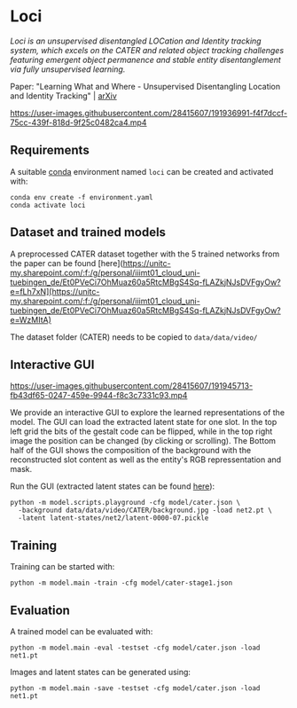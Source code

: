 # Loci

*Loci is an unsupervised disentangled LOCation and Identity tracking system, which excels on the CATER and related object tracking challenges featuring emergent object permanence and stable entity disentanglement via fully unsupervised learning.* 

Paper: "Learning What and Where - Unsupervised Disentangling Location and Identity Tracking" | [arXiv](https://arxiv.org/abs/2205.13349)


https://user-images.githubusercontent.com/28415607/191936991-f4f7dccf-75cc-439f-818d-9f25c0482ca4.mp4

## Requirements
A suitable [conda](https://conda.io/) environment named `loci` can be created
and activated with:

```
conda env create -f environment.yaml
conda activate loci
```

## Dataset and trained models

A preprocessed CATER dataset together with the 5 trained networks from the paper can be found [here](https://unitc-my.sharepoint.com/:f:/g/personal/iiimt01_cloud_uni-tuebingen_de/Et0PVeCi7OhMuaz60a5RtcMBgS4Sq-fLAZkjNJsDVFgyOw?e=fLh7xN](https://unitc-my.sharepoint.com/:f:/g/personal/iiimt01_cloud_uni-tuebingen_de/Et0PVeCi7OhMuaz60a5RtcMBgS4Sq-fLAZkjNJsDVFgyOw?e=WzMItA)

The dataset folder (CATER) needs to be copied to ```data/data/video/```

## Interactive GUI


https://user-images.githubusercontent.com/28415607/191945713-fb43df65-0247-459e-9944-f8c3c7331c93.mp4


We provide an interactive GUI to explore the learned representations of the model. The GUI can load the extracted latent state for one slot. In the top left grid the bits of the gestalt code can be flipped, while in the top right image the position can be changed (by clicking or scrolling). The Bottom half of the GUI shows the composition of the background with the reconstructed slot content as well as the entity's RGB repressentation and mask.

Run the GUI (extracted latent states can be found [here](https://unitc-my.sharepoint.com/:f:/g/personal/iiimt01_cloud_uni-tuebingen_de/Et0PVeCi7OhMuaz60a5RtcMBgS4Sq-fLAZkjNJsDVFgyOw?e=fLh7xN)):

```
python -m model.scripts.playground -cfg model/cater.json \
  -background data/data/video/CATER/background.jpg -load net2.pt \
  -latent latent-states/net2/latent-0000-07.pickle
```

## Training

Training can be started with:

```
python -m model.main -train -cfg model/cater-stage1.json
```

## Evaluation

A trained model can be evaluated with:

```
python -m model.main -eval -testset -cfg model/cater.json -load net1.pt
```

Images and latent states can be generated using:


```
python -m model.main -save -testset -cfg model/cater.json -load net1.pt
```
